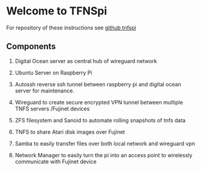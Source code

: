 # Welcome to TFNSpi

For repository of these instructions see [github tnfspi](https://github.com/grkidwell/tnfspi)

## Components

1. Digital Ocean server as central hub of wireguard network

2. Ubuntu Server on Raspberry Pi

3. Autossh reverse ssh tunnel between raspberry pi and digital ocean server for maintenance.

4. Wireguard to create secure encrypted VPN tunnel between multiple TNFS servers /Fujinet devices

5. ZFS filesystem and Sanoid to automate rolling snapshots of tnfs data

6. TNFS to share Atari disk images over Fujinet

7. Samba to easily transfer files over both local network and wireguard vpn 
 
8. Network Manager to easily turn the pi into an access point to wirelessly communicate with Fujinet device 
